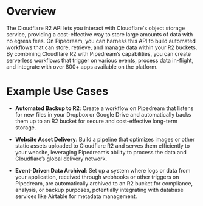 # Overview

The Cloudflare R2 API lets you interact with Cloudflare's object storage service, providing a cost-effective way to store large amounts of data with no egress fees. On Pipedream, you can harness this API to build automated workflows that can store, retrieve, and manage data within your R2 buckets. By combining Cloudflare R2 with Pipedream’s capabilities, you can create serverless workflows that trigger on various events, process data in-flight, and integrate with over 800+ apps available on the platform.

# Example Use Cases

- **Automated Backup to R2**: Create a workflow on Pipedream that listens for new files in your Dropbox or Google Drive and automatically backs them up to an R2 bucket for secure and cost-effective long-term storage.

- **Website Asset Delivery**: Build a pipeline that optimizes images or other static assets uploaded to Cloudflare R2 and serves them efficiently to your website, leveraging Pipedream’s ability to process the data and Cloudflare’s global delivery network.

- **Event-Driven Data Archival**: Set up a system where logs or data from your application, received through webhooks or other triggers on Pipedream, are automatically archived to an R2 bucket for compliance, analysis, or backup purposes, potentially integrating with database services like Airtable for metadata management.
